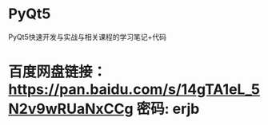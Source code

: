 # PyQt5
PyQt5快速开发与实战与相关课程的学习笔记+代码
# 百度网盘链接：https://pan.baidu.com/s/14gTA1eL_5N2v9wRUaNxCCg  密码: erjb
